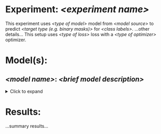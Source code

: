 # Experiment: *\<experiment name>*
This experiment uses *\<type of model>* model from *\<model source>* to predict *\<target type (e.g. binary masks)>* for *\<class labels>*. ...other details... This setup uses *\<type of loss>* loss with a *\<type of optimizer>* optimizer.


# Model(s):

## *\<model name>*: *\<brief model description>*
<details>
<summary>Click to expand</summary>
...detailed model description...
</details>

# Results:
...summary results...